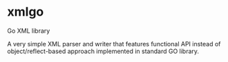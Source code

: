 # xmlgo
Go XML library

A very simple XML parser and writer that features functional API instead of object/reflect-based approach implemented in standard GO library. 